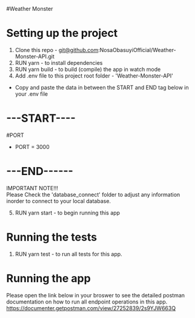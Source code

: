 #Weather Monster

# Setting up the project
1. Clone this repo - git@github.com:NosaObasuyiOfficial/Weather-Monster-API.git
2. RUN yarn - to install dependencies
3. RUN yarn build - to build (compile) the app in watch mode
4. Add .env file to this project root folder - 'Weather-Monster-API'
- Copy and paste the data in between the START and END tag below in your .env file
# ---START----
#PORT
- PORT = 3000


# ---END------
IMPORTANT NOTE!!!  
Please Check the 'database_connect' folder to adjust any information inorder to connect to your local database.

5. RUN yarn start - to begin running this app

# Running the tests
1. RUN yarn test - to run all tests for this app.

# Running the app
Please open the link below in your broswer to see the detailed postman documentation on how to run all endpoint operations in this app.
https://documenter.getpostman.com/view/27252839/2s9YJW663Q
